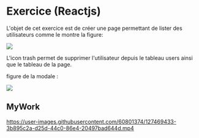 # Exercice (Reactjs)

L'objet de cet exercice est de créer une page permettant de lister des utilisateurs comme le montre la figure:


![](https://first-exercice-dev.netlify.app/users-list.png)


L'icon trash permet de supprimer l'utilisateur depuis le tableau users ainsi que le tableau de la page. 

figure de la modale :

![](https://first-exercice-dev.netlify.app/user-modal@2x.png)


## MyWork


https://user-images.githubusercontent.com/60801374/127469433-3b895c2a-d25d-44c0-86e4-20497bad644d.mp4




